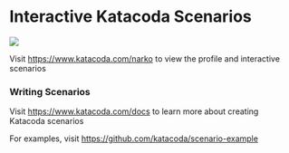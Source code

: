 # Interactive Katacoda Scenarios

[![](http://shields.katacoda.com/katacoda/narko/count.svg)](https://www.katacoda.com/narko "Get your profile on Katacoda.com")

Visit https://www.katacoda.com/narko to view the profile and interactive scenarios

### Writing Scenarios
Visit https://www.katacoda.com/docs to learn more about creating Katacoda scenarios

For examples, visit https://github.com/katacoda/scenario-example

